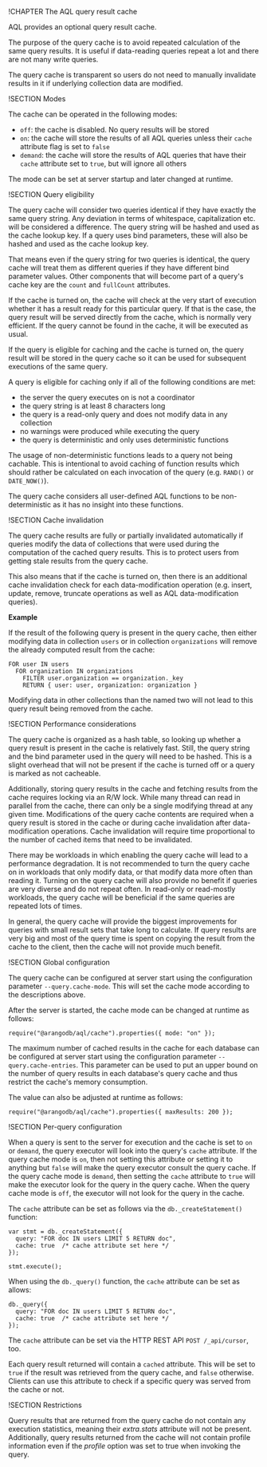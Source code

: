 !CHAPTER The AQL query result cache

AQL provides an optional query result cache.

The purpose of the query cache is to avoid repeated calculation of the same
query results. It is useful if data-reading queries repeat a lot and there are
not many write queries.

The query cache is transparent so users do not need to manually invalidate 
results in it if underlying collection data are modified. 


!SECTION Modes

The cache can be operated in the following modes:

* `off`: the cache is disabled. No query results will be stored
* `on`: the cache will store the results of all AQL queries unless their `cache`
  attribute flag is set to `false`
* `demand`: the cache will store the results of AQL queries that have their
  `cache` attribute set to `true`, but will ignore all others

The mode can be set at server startup and later changed at runtime.


!SECTION Query eligibility

The query cache will consider two queries identical if they have exactly the
same query string. Any deviation in terms of whitespace, capitalization etc.
will be considered a difference. The query string will be hashed and used as
the cache lookup key. If a query uses bind parameters, these will also be hashed
and used as the cache lookup key.

That means even if the query string for two queries is identical, the query
cache will treat them as different queries if they have different bind parameter
values. Other components that will become part of a query's cache key are the
`count` and `fullCount` attributes.

If the cache is turned on, the cache will check at the very start of execution
whether it has a result ready for this particular query. If that is the case,
the query result will be served directly from the cache, which is normally
very efficient. If the query cannot be found in the cache, it will be executed
as usual.

If the query is eligible for caching and the cache is turned on, the query
result will be stored in the query cache so it can be used for subsequent 
executions of the same query.

A query is eligible for caching only if all of the following conditions are met:

* the server the query executes on is not a coordinator
* the query string is at least 8 characters long 
* the query is a read-only query and does not modify data in any collection
* no warnings were produced while executing the query
* the query is deterministic and only uses deterministic functions

The usage of non-deterministic functions leads to a query not being cachable. 
This is intentional to avoid caching of function results which should rather
be calculated on each invocation of the query (e.g. `RAND()` or `DATE_NOW()`).

The query cache considers all user-defined AQL functions to be non-deterministic
as it has no insight into these functions.


!SECTION Cache invalidation

The query cache results are fully or partially invalidated automatically if
queries modify the data of collections that were used during the computation of
the cached query results. This is to protect users from getting stale results
from the query cache.

This also means that if the cache is turned on, then there is an additional
cache invalidation check for each data-modification operation (e.g. insert, update, 
remove, truncate operations as well as AQL data-modification queries).

**Example**

If the result of the following query is present in the query cache,
then either modifying data in collection `users` or in collection `organizations`
will remove the already computed result from the cache:

```
FOR user IN users
  FOR organization IN organizations
    FILTER user.organization == organization._key
    RETURN { user: user, organization: organization }
```

Modifying data in other collections than the named two will not lead to this
query result being removed from the cache.


!SECTION Performance considerations

The query cache is organized as a hash table, so looking up whether a query result
is present in the cache is relatively fast. Still, the query string and the bind
parameter used in the query will need to be hashed. This is a slight overhead that
will not be present if the cache is turned off or a query is marked as not cacheable.

Additionally, storing query results in the cache and fetching results from the 
cache requires locking via an R/W lock. While many thread can read in parallel from
the cache, there can only be a single modifying thread at any given time. Modifications
of the query cache contents are required when a query result is stored in the cache
or during cache invalidation after data-modification operations. Cache invalidation
will require time proportional to the number of cached items that need to be invalidated.

There may be workloads in which enabling the query cache will lead to a performance
degradation. It is not recommended to turn the query cache on in workloads that only
modify data, or that modify data more often than reading it. Turning on the query cache
will also provide no benefit if queries are very diverse and do not repeat often.
In read-only or read-mostly workloads, the query cache will be beneficial if the same
queries are repeated lots of times.

In general, the query cache will provide the biggest improvements for queries with
small result sets that take long to calculate. If query results are very big and
most of the query time is spent on copying the result from the cache to the client,
then the cache will not provide much benefit.


!SECTION Global configuration

The query cache can be configured at server start using the configuration parameter
`--query.cache-mode`. This will set the cache mode according to the descriptions
above. 

After the server is started, the cache mode can be changed at runtime as follows:

```
require("@arangodb/aql/cache").properties({ mode: "on" }); 
```

The maximum number of cached results in the cache for each database can be configured
at server start using the configuration parameter `--query.cache-entries`.
This parameter can be used to put an upper bound on the number of query results in 
each database's query cache and thus restrict the cache's memory consumption.

The value can also be adjusted at runtime as follows:

```
require("@arangodb/aql/cache").properties({ maxResults: 200 }); 
```


!SECTION Per-query configuration

When a query is sent to the server for execution and the cache is set to `on` or `demand`,
the query executor will look into the query's `cache` attribute. If the query cache mode is
`on`, then not setting this attribute or setting it to anything but `false` will make the
query executor consult the query cache. If the query cache mode is `demand`, then setting
the `cache` attribute to `true` will make the executor look for the query in the query cache.
When the query cache mode is `off`, the executor will not look for the query in the cache.

The `cache` attribute can be set as follows via the `db._createStatement()` function:

```
var stmt = db._createStatement({ 
  query: "FOR doc IN users LIMIT 5 RETURN doc",
  cache: true  /* cache attribute set here */
}); 

stmt.execute();
```

When using the `db._query()` function, the `cache` attribute can be set as allows:

```
db._query({ 
  query: "FOR doc IN users LIMIT 5 RETURN doc",
  cache: true  /* cache attribute set here */
}); 
```

The `cache` attribute can be set via the HTTP REST API `POST /_api/cursor`, too.

Each query result returned will contain a `cached` attribute. This will be set to `true`
if the result was retrieved from the query cache, and `false` otherwise. Clients can use
this attribute to check if a specific query was served from the cache or not.


!SECTION Restrictions

Query results that are returned from the query cache do not contain any execution statistics,
meaning their *extra.stats* attribute will not be present. Additionally, query results returned
from the cache will not contain profile information even if the *profile* option was set to
true when invoking the query.

